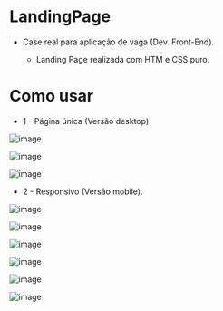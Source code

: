 # LandingPage

- Case real para aplicação de vaga (Dev. Front-End).

  - Landing Page realizada com HTM e CSS puro.
 
# Como usar
- 1 - Página única (Versão desktop).

![image](https://github.com/GabrielMarini12/LandingPage/assets/101841688/442c32c4-0019-413e-90df-02c1f6b00727)

![image](https://github.com/GabrielMarini12/LandingPage/assets/101841688/d643d9e7-62ed-4cce-b3d4-3d710a15469c)

![image](https://github.com/GabrielMarini12/LandingPage/assets/101841688/c6786c6b-c5f2-493a-ab47-7e21f8907583)


- 2 - Responsivo (Versão mobile).

![image](https://github.com/GabrielMarini12/LandingPage/assets/101841688/f059526b-acdd-450c-a499-4e383910075b)

![image](https://github.com/GabrielMarini12/LandingPage/assets/101841688/2286e6e9-b76d-4971-87cf-fc6858324871)

![image](https://github.com/GabrielMarini12/LandingPage/assets/101841688/f5dc8d02-daec-486b-b1eb-69898dfbf3ef)

![image](https://github.com/GabrielMarini12/LandingPage/assets/101841688/f79f2901-8393-4298-b94c-c87796dc6434)

![image](https://github.com/GabrielMarini12/LandingPage/assets/101841688/c25a1aae-99f3-4d15-80c3-a43eb0f79bbb)

![image](https://github.com/GabrielMarini12/LandingPage/assets/101841688/ae915340-e103-40a5-bea1-c1839c412a44)
